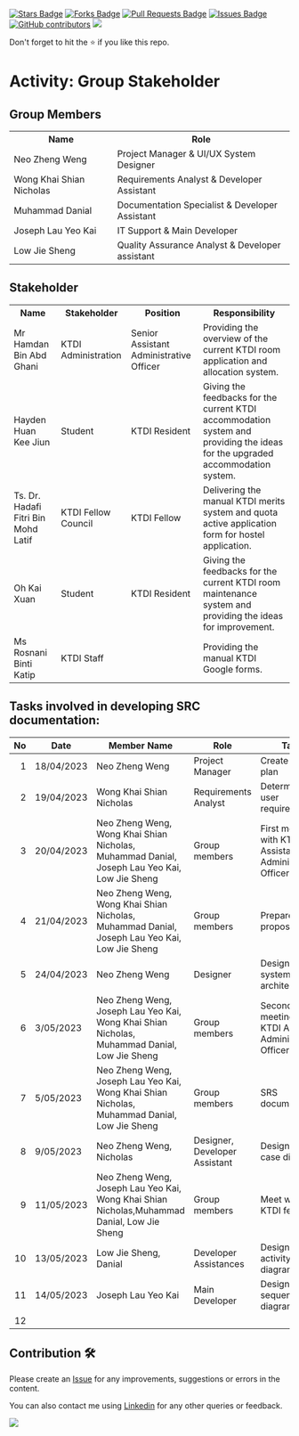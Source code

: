 
<a href="https://github.com/drshahizan/software-engineering/stargazers"><img src="https://img.shields.io/github/stars/drshahizan/software-engineering" alt="Stars Badge"/></a>
<a href="https://github.com/drshahizan/software-engineering/network/members"><img src="https://img.shields.io/github/forks/drshahizan/software-engineering" alt="Forks Badge"/></a>
<a href="https://github.com/drshahizan/software-engineering/pulls"><img src="https://img.shields.io/github/issues-pr/drshahizan/software-engineering" alt="Pull Requests Badge"/></a>
<a href="https://github.com/drshahizan/software-engineering/issues"><img src="https://img.shields.io/github/issues/drshahizan/software-engineering" alt="Issues Badge"/></a>
<a href="https://github.com/drshahizan/software-engineering/graphs/contributors"><img alt="GitHub contributors" src="https://img.shields.io/github/contributors/drshahizan/software-engineering?color=2b9348"></a>
![](https://visitor-badge.glitch.me/badge?page_id=drshahizan/software-engineering)

Don't forget to hit the :star: if you like this repo.

# Activity: Group Stakeholder

## Group Members
<table>
  <tr>
    <th>Name</th>
    <th>Role</th>
  </tr>
  <tr>
    <td>Neo Zheng Weng</td>
    <td>Project Manager & UI/UX System Designer</td>
  </tr>
  <tr>
    <td>Wong Khai Shian Nicholas</td>
    <td>Requirements Analyst & Developer Assistant</td>
  </tr>
    <tr>
    <td>Muhammad Danial</td>
    <td>Documentation Specialist & Developer Assistant</td>
  </tr>
    <tr>
    <td>Joseph Lau Yeo Kai</td>
    <td>IT Support & Main Developer</td>
  </tr>
  <tr>
  <td>Low Jie Sheng</td>
  <td>Quality Assurance Analyst & Developer assistant</td>
  </tr>
</table>

## Stakeholder
<table>
  <tr>
    <th>Name</th>
    <th>Stakeholder</th>
    <th>Position</th>
    <th>Responsibility</th>
  </tr>
  <tr>
    <td>Mr Hamdan Bin Abd Ghani</td>
    <td>KTDI Administration</td>
    <td>Senior Assistant Administrative Officer</td>
    <td>Providing the overview of the current KTDI room application and allocation system.</td>
  </tr>
    <tr>
    <td>Hayden Huan Kee Jiun</td>
    <td>Student</td>
    <td>KTDI Resident</td>
    <td>Giving the feedbacks for the current KTDI accommodation system and providing the ideas for the upgraded accommodation system.</td>
  </tr>
    <tr>
    <td>Ts. Dr. Hadafi Fitri Bin Mohd Latif</td>
    <td>KTDI Fellow Council</td>
    <td>KTDI Fellow</td>
    <td>Delivering the manual KTDI merits system and quota active application form for hostel application.</td>
  </tr>
    <tr>
    <td>Oh Kai Xuan</td>
    <td>Student</td>
    <td>KTDI Resident</td>
    <td>Giving the feedbacks for the current KTDI room maintenance system and providing the ideas for improvement.</td>
  </tr>
  </tr>
    <tr>
    <td>Ms Rosnani Binti Katip</td>
    <td>KTDI Staff</td>
    <td></td>
    <td>Providing the manual KTDI Google forms.</td>
  </tr>
</table>

## Tasks involved in developing SRC documentation:

| No | Date | Member Name | Role	| Task	| Status	| 
| -----:| ----- | ------ | ------ | ------ | ------ |
| 1 | 18/04/2023 | Neo Zheng Weng | Project Manager | Create project plan | Complete |
| 2 | 19/04/2023 | Wong Khai Shian Nicholas | Requirements Analyst | Determine the user requirements | Partially Complete |
| 3 | 20/04/2023 | Neo Zheng Weng, Wong Khai Shian Nicholas, Muhammad Danial, Joseph Lau Yeo Kai, Low Jie Sheng | Group members | First meeting with KTDI Assistant Administrative Officer | Complete |
| 4 | 21/04/2023 | Neo Zheng Weng, Wong Khai Shian Nicholas, Muhammad Danial, Joseph Lau Yeo Kai, Low Jie Sheng | Group members | Prepare proposal | Complete |
| 5 | 24/04/2023 | Neo Zheng Weng | Designer | Design the system architecture | Complete |
| 6 | 3/05/2023 | Neo Zheng Weng, Joseph Lau Yeo Kai, Wong Khai Shian Nicholas, Muhammad Danial, Low Jie Sheng | Group members | Second meeting with KTDI Assistant Administrative Officer | Complete |
| 7 | 5/05/2023 | Neo Zheng Weng, Joseph Lau Yeo Kai, Wong Khai Shian Nicholas, Muhammad Danial, Low Jie Sheng | Group members | SRS documentation | Partially Complete |
| 8 | 9/05/2023 | Neo Zheng Weng, Nicholas | Designer, Developer Assistant | Design the use case diagram | Complete(Interim) |
| 9 | 11/05/2023 | Neo Zheng Weng, Joseph Lau Yeo Kai, Wong Khai Shian Nicholas,Muhammad Danial, Low Jie Sheng | Group members | Meet with KTDI fellow | Partially Complete |
| 10 | 13/05/2023 | Low Jie Sheng, Danial | Developer Assistances | Design the activity diagram | Complete(Interim) |
| 11 | 14/05/2023 | Joseph Lau Yeo Kai | Main Developer | Design the sequence diagram | Complete(Interim) |
| 12 | 


## Contribution 🛠️
Please create an [Issue](https://github.com/drshahizan/software-engineering/issues) for any improvements, suggestions or errors in the content.

You can also contact me using [Linkedin](https://www.linkedin.com/in/drshahizan/) for any other queries or feedback.

![](https://visitor-badge.glitch.me/badge?page_id=drshahizan)

